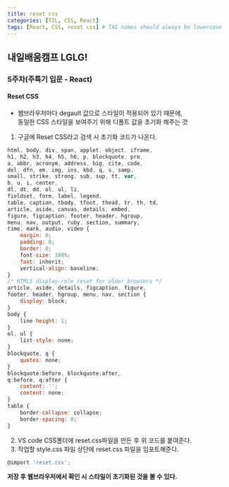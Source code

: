 ```yaml
---
title: reset css
categories: [TIL, CSS, React]
tags: [React, CSS, reset css] # TAG names should always be lowercase
---
```


## 내일배움캠프 LGLG!

### 5주차(주특기 입문 - React)

#### **Reset CSS**

- 웹브라우저마다 degault 값으로 스타일이 적용되어 있기 때문에,<br>
  동일한 CSS 스타일을 보여주기 위해 디폴트 값을 초기화 해주는 것

1. 구글에 Reset CSS라고 검색 시 초기화 코드가 나온다.

```js
html, body, div, span, applet, object, iframe,
h1, h2, h3, h4, h5, h6, p, blockquote, pre,
a, abbr, acronym, address, big, cite, code,
del, dfn, em, img, ins, kbd, q, s, samp,
small, strike, strong, sub, sup, tt, var,
b, u, i, center,
dl, dt, dd, ol, ul, li,
fieldset, form, label, legend,
table, caption, tbody, tfoot, thead, tr, th, td,
article, aside, canvas, details, embed,
figure, figcaption, footer, header, hgroup,
menu, nav, output, ruby, section, summary,
time, mark, audio, video {
	margin: 0;
	padding: 0;
	border: 0;
	font-size: 100%;
	font: inherit;
	vertical-align: baseline;
}
/* HTML5 display-role reset for older browsers */
article, aside, details, figcaption, figure,
footer, header, hgroup, menu, nav, section {
	display: block;
}
body {
	line-height: 1;
}
ol, ul {
	list-style: none;
}
blockquote, q {
	quotes: none;
}
blockquote:before, blockquote:after,
q:before, q:after {
	content: '';
	content: none;
}
table {
	border-collapse: collapse;
	border-spacing: 0;
}
```

2. VS code CSS폴더에 reset.css파일을 만든 후 위 코드를 붙여준다.
3. 작업할 style.css 파일 상단에 reset.css 파일을 임포트해준다.

```js
@import 'reset.css';
```

**저장 후 웹브라우저에서 확인 시 스타일이 초기화된 것을 볼 수 있다.**
